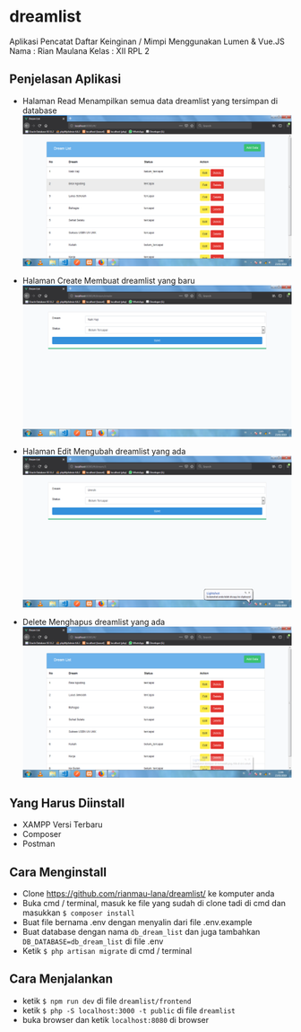 # dreamlist
Aplikasi Pencatat Daftar Keinginan / Mimpi Menggunakan Lumen &amp; Vue.JS
Nama : Rian Maulana Kelas : XII RPL 2

## Penjelasan Aplikasi
  * Halaman Read 
  Menampilkan semua data dreamlist yang tersimpan di database
  ![Home](home.png)
  
  * Halaman Create
  Membuat dreamlist yang baru
  ![Add](add.png)
  
  * Halaman Edit
  Mengubah dreamlist yang ada
  ![Edit](edit.png)
  
  * Delete
  Menghapus dreamlist yang ada
  ![Homedelete](homedelete.png)

## Yang Harus Diinstall
  * XAMPP Versi Terbaru
  * Composer
  * Postman

## Cara Menginstall
  * Clone <a>https://github.com/rianmau-lana/dreamlist/</a> ke komputer anda
  * Buka cmd / terminal, masuk ke file yang sudah di clone tadi di cmd dan masukkan <code>$ composer install</code>
  * Buat file bernama .env dengan menyalin dari file .env.example
  * Buat database dengan nama <code>db_dream_list</code>  dan juga tambahkan <code>DB_DATABASE=db_dream_list</code> di file .env
  * Ketik <code>$ php artisan migrate</code>  di cmd / terminal

## Cara Menjalankan 
  * ketik <code>$ npm run dev</code> di file <code>dreamlist/frontend</code>
  * ketik <code>$ php -S localhost:3000 -t public</code> di file <code>dreamlist</code>
  * buka browser dan ketik <code>localhost:8080</code> di browser
